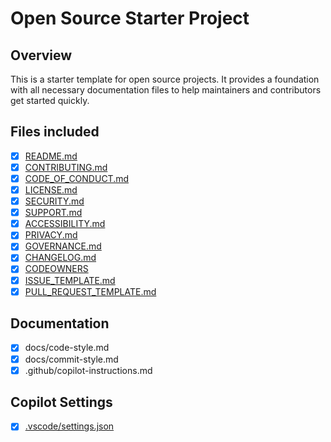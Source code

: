 # Open Source Starter Project

## Overview
This is a starter template for open source projects. It provides a foundation with all necessary documentation files to help maintainers and contributors get started quickly.

## Files included
- [x] [README.md](README.md)
- [x] [CONTRIBUTING.md](CONTRIBUTING.md)
- [x] [CODE_OF_CONDUCT.md](CODE_OF_CONDUCT.md)
- [x] [LICENSE.md](LICENSE.md)
- [x] [SECURITY.md](SECURITY.md)
- [x] [SUPPORT.md](SUPPORT.md)
- [x] [ACCESSIBILITY.md](ACCESSIBILITY.md)
- [x] [PRIVACY.md](PRIVACY.md)
- [x] [GOVERNANCE.md](GOVERNANCE.md)
- [x] [CHANGELOG.md](CHANGELOG.md)
- [x] [CODEOWNERS](.github/CODEOWNERS)
- [x] [ISSUE_TEMPLATE.md](.github/ISSUE_TEMPLATE.md)
- [x] [PULL_REQUEST_TEMPLATE.md](.github/PULL_REQUEST_TEMPLATE.md)

## Documentation
- [x] docs/code-style.md
- [x] docs/commit-style.md
- [x] .github/copilot-instructions.md

## Copilot Settings
- [x] [.vscode/settings.json](.vscode/settings.json)
